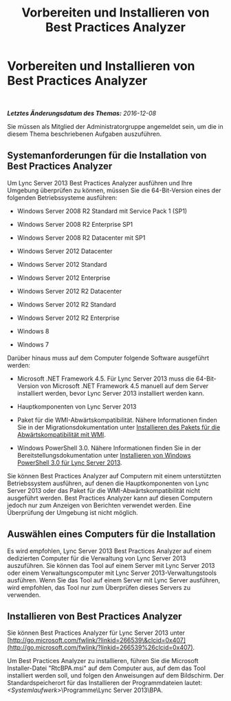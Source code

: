 ﻿---
title: Vorbereiten und Installieren von Best Practices Analyzer
TOCTitle: Vorbereiten und Installieren von Best Practices Analyzer
ms:assetid: 550613dd-dc08-482e-9980-a3fe187cd162
ms:mtpsurl: https://technet.microsoft.com/de-de/library/Gg591347(v=OCS.15)
ms:contentKeyID: 49294035
ms.date: 12/10/2016
mtps_version: v=OCS.15
ms.translationtype: HT
---

# Vorbereiten und Installieren von Best Practices Analyzer

 

_**Letztes Änderungsdatum des Themas:** 2016-12-08_

Sie müssen als Mitglied der Administratorgruppe angemeldet sein, um die in diesem Thema beschriebenen Aufgaben auszuführen.

## Systemanforderungen für die Installation von Best Practices Analyzer

Um Lync Server 2013 Best Practices Analyzer ausführen und Ihre Umgebung überprüfen zu können, müssen Sie die 64-Bit-Version eines der folgenden Betriebssysteme ausführen:

  - Windows Server 2008 R2 Standard mit Service Pack 1 (SP1)

  - Windows Server 2008 R2 Enterprise SP1

  - Windows Server 2008 R2 Datacenter mit SP1

  - Windows Server 2012 Datacenter

  - Windows Server 2012 Standard

  - Windows Server 2012 Enterprise

  - Windows Server 2012 R2 Datacenter

  - Windows Server 2012 R2 Standard

  - Windows Server 2012 R2 Enterprise

  - Windows 8 

  - Windows 7 

Darüber hinaus muss auf dem Computer folgende Software ausgeführt werden:

  - Microsoft .NET Framework 4.5. Für Lync Server 2013 muss die 64-Bit-Version von Microsoft .NET Framework 4.5 manuell auf dem Server installiert werden, bevor Lync Server 2013 installiert werden kann.

  - Hauptkomponenten von Lync Server 2013

  - Paket für die WMI-Abwärtskompatibilität. Nähere Informationen finden Sie in der Migrationsdokumentation unter [Installieren des Pakets für die Abwärtskompatibilität mit WMI](install-wmi-backward-compatibility-package.md).

  - Windows PowerShell 3.0. Nähere Informationen finden Sie in der Bereitstellungsdokumentation unter [Installieren von Windows PowerShell 3.0 für Lync Server 2013](lync-server-2013-installing-windows-powershell-3-0.md).

Sie können Best Practices Analyzer auf Computern mit einem unterstützten Betriebssystem ausführen, auf denen die Hauptkomponenten von Lync Server 2013 oder das Paket für die WMI-Abwärtskompatibilität nicht ausgeführt werden. Best Practices Analyzer kann auf diesen Computern jedoch nur zum Anzeigen von Berichten verwendet werden. Eine Überprüfung der Umgebung ist nicht möglich.

## Auswählen eines Computers für die Installation

Es wird empfohlen, Lync Server 2013 Best Practices Analyzer auf einem dedizierten Computer für die Verwaltung von Lync Server 2013 auszuführen. Sie können das Tool auf einem Server mit Lync Server 2013 oder einem Verwaltungscomputer mit Lync Server 2013-Verwaltungstools ausführen. Wenn Sie das Tool auf einem Server mit Lync Server ausführen, wird empfohlen, das Tool nur zum Überprüfen dieses Servers zu verwenden.

## Installieren von Best Practices Analyzer

Sie können Best Practices Analyzer für Lync Server 2013 unter [http://go.microsoft.com/fwlink/?linkid=266539\&clcid=0x407](http://go.microsoft.com/fwlink/?linkid=266539%26clcid=0x407).

Um Best Practices Analyzer zu installieren, führen Sie die Microsoft Installer-Datei "RtcBPA.msi" auf dem Computer aus, auf dem das Tool installiert werden soll, und folgen den Anweisungen auf dem Bildschirm. Der Standardspeicherort für das Installieren der Programmdateien lautet: *\<Systemlaufwerk\>*\\Programme\\Lync Server 2013\\BPA.

